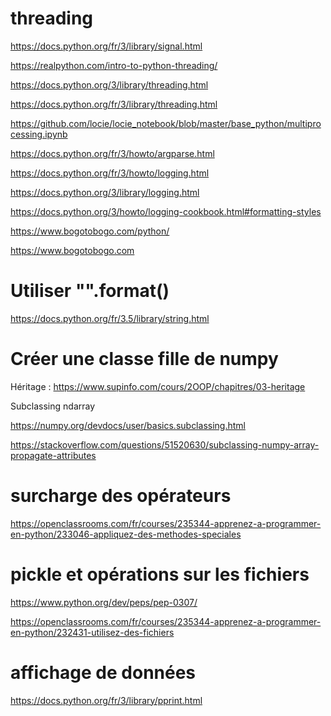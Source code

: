 # threading

https://docs.python.org/fr/3/library/signal.html

https://realpython.com/intro-to-python-threading/

https://docs.python.org/3/library/threading.html

https://docs.python.org/fr/3/library/threading.html

https://github.com/locie/locie_notebook/blob/master/base_python/multiprocessing.ipynb

https://docs.python.org/fr/3/howto/argparse.html

https://docs.python.org/fr/3/howto/logging.html

https://docs.python.org/3/library/logging.html

https://docs.python.org/3/howto/logging-cookbook.html#formatting-styles

https://www.bogotobogo.com/python/

https://www.bogotobogo.com

# Utiliser "".format()

https://docs.python.org/fr/3.5/library/string.html

# Créer une classe fille de numpy

Héritage : https://www.supinfo.com/cours/2OOP/chapitres/03-heritage

Subclassing ndarray

https://numpy.org/devdocs/user/basics.subclassing.html

https://stackoverflow.com/questions/51520630/subclassing-numpy-array-propagate-attributes

# surcharge des opérateurs 

https://openclassrooms.com/fr/courses/235344-apprenez-a-programmer-en-python/233046-appliquez-des-methodes-speciales

# pickle et opérations sur les fichiers

https://www.python.org/dev/peps/pep-0307/

https://openclassrooms.com/fr/courses/235344-apprenez-a-programmer-en-python/232431-utilisez-des-fichiers

# affichage de données 

https://docs.python.org/fr/3/library/pprint.html

